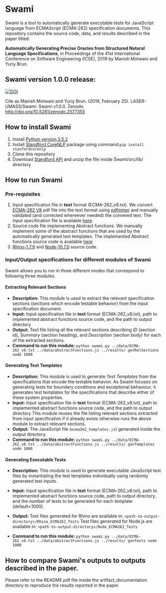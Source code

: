 # Swami

Swami is a tool to automatically generate executable tests for JavaScript language from
ECMAScript (ECMA-262) specification documents.
This repository contains the source code, data, and results described in the paper titled: 

**Automatically Generating Precise Oracles from Structured Natural Language Specifications**, in Proceedings of the 41st International Conference on Software Engineering (ICSE), 2019
by Manish Motwani and Yuriy Brun.

## Swami version 1.0.0 release: 
[![DOI](https://zenodo.org/badge/DOI/10.5281/zenodo.2577355.svg)](https://doi.org/10.5281/zenodo.2577355)

Cite as Manish Motwani and Yuriy Brun. (2019, February 25). LASER-UMASS/Swami: Swami v1.0.0. Zenodo. http://doi.org/10.5281/zenodo.2577355

## How to install Swami

1. Install [Python version 3.5.2](https://www.python.org/downloads/release/python-352/)
2. Install [Standford CoreNLP](https://github.com/Lynten/stanford-corenlp) package using command:`pip install stanfordcorenlp`
3. Clone this repository
4. Download [Standford API](http://nlp.stanford.edu/software/stanford-corenlp-full-2018-02-27.zip) and unzip the file inside Swami/src/lib/ directory 

## How to run Swami

### Pre-requisites
1. Input specification file in **text** format (ECMA-262_v8.txt). We convert [ECMA-262 V8](http://www.ecma-international.org/publications/files/ECMA-ST-ARCH/ECMA-262%208th%20edition%20June%202017.pdf) pdf file 
   into the text format using [pdfminer](https://github.com/euske/pdfminer) and manually validated (and corrected whereever needed) the convered text. 
   The input specification file is available [here](https://bitbucket.org/manishmotwani/swami/src/master/data/ECMA-262_v8.txt).
2. Source code file implementing Abstract functions. We manually implement some of the abstract functions that are used by the automatically generated test templates. 
   The implemented Abstract functions source code is available [here](https://bitbucket.org/manishmotwani/swami/src/master/data/abstractFunctions.js)
3. [Rhino-1.7.9](https://github.com/mozilla/rhino/releases/tag/Rhino1_7_9_Release) and [Node-10.7.0](https://github.com/nodejs/node/releases/tag/v10.7.0) source code.   

### Input/Output specifications for different modules of Swami
Swami allows you to run in three different modes that correspond to following three modules. 

#### Extracting Relevant Sections
* **Description:** This module is used to extract the relevant specification sections (sections which encode testable behavior) from the input specification document.  
* **Input:** Input specification file in **text** format (ECMA-262_v8.txt), path to implemented abstract functions source code, and the path to output directory
* **Output:** Text file listing all the relevant sections describing *ID* (section id), *Summary* (section heading), and *Description* (section body) for each of the extracted sections. 
* **Command to run this module:** `python swami.py ../data/ECMA-262_v8.txt ../data/abstractFunctions.js ../results/ getRelSections node 1000`

#### Generating Test Templates
* **Description:** This module is used to generate *Test Templates* from the specifications that encode the testable behavior. 
As Swami focuses on generating tests for boundary conditions and exceptional behaviour, it generates test templates for the specifications 
that describe either of these system properties.  
* **Input:** Input specification file in **text** format (ECMA-262_v8.txt), path to implemented abstract functions source code, and the path to output directory
This module reuses the file listing relevant sections extracted from input specification if it already exists otherwise runs the above module
to extract relevant sections.  
* **Output:** The JavaScript file (`ecma262_templates.js`) generated inside the output directory. 
* **Command to run this module:** `python swami.py ../data/ECMA-262_v8.txt ../data/abstractFunctions.js ../results/ genTemplates node 1000`

#### Generating Executable Tests
* **Description:** This module is used to generate executable JavaScript test files by instantiating the test templates individually using randomly generated test inputs.  
* **Input:** Input specification file in **text** format (ECMA-262_v8.txt), path to implemented abstract functions source code, path to output directory, and the number of tests to be generated for each template (default=1000).
* **Output:** Test files generated for Rhino are available in: `<path-to-output-directory>/Rhino_ECMA262_Tests`
Test files generated for Node.js are available in: `<path-to-output-directory>/Node_ECMA262_Tests`

* **Command to run this module:** `python swami.py ../data/ECMA-262_v8.txt ../data/abstractFunctions.js ../results/ genTests node 1000`

## How to compare Swami's outputs to outputs described in the paper.
Please refer to the README.pdf file inside the artifact_documentation directory to reproduce the results reported in the paper.
